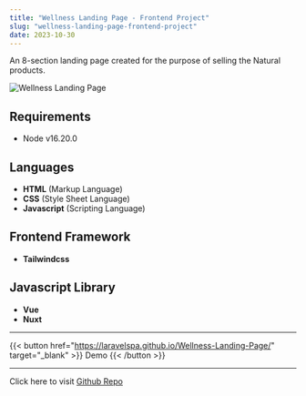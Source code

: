 ```yaml
---
title: "Wellness Landing Page - Frontend Project"
slug: "wellness-landing-page-frontend-project"
date: 2023-10-30
---
```

An 8-section landing page created for the purpose of selling the Natural products.


![Wellness Landing Page](/blog/img/portfolio/wellness-landing-page/full-page.jpeg "Wellness Landing Page")

## Requirements
- Node v16.20.0

## Languages
- **HTML** (Markup Language)
- **CSS** (Style Sheet Language)
- **Javascript** (Scripting Language)

## Frontend Framework
- **Tailwindcss**

## Javascript Library
- **Vue**
- **Nuxt**

---
{{< button href="https://laravelspa.github.io/Wellness-Landing-Page/" target="_blank" >}}
Demo
{{< /button >}}

---

Click here to visit [Github Repo](https://github.com/laravelspa/Wellness-Landing-Page)